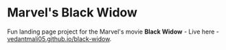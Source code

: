 # Marvel's Black Widow

Fun landing page project for the Marvel's movie **Black Widow** - Live here - [vedantmali05.github.io/black-widow](vedantmali05.github.io/black-widow).